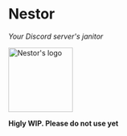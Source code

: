 # Nestor
*Your Discord server's janitor*

<img style="margin: auto;" height="128px" src="http://files.herrcrazi.tk/nestor.png" alt="Nestor's logo"/>

**Higly WIP. Please do not use yet**
